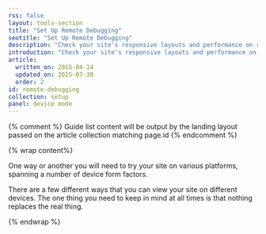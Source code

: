 ```yaml
---
rss: false
layout: tools-section
title: "Set Up Remote Debugging"
seotitle: "Set Up Remote Debugging"
description: "Check your site's responsive layouts and performance on real devices."
introduction: "Check your site's responsive layouts and performance on real devices."
article:
  written_on: 2015-04-14
  updated_on: 2015-07-30
  order: 2
id: remote-debugging
collection: setup
panel: device mode
---
```


{% comment %}
Guide list content will be output by the landing layout passed on the article collection matching page.id
{% endcomment %}

{% wrap content%}

One way or another you will need to try your site on various platforms,
spanning a number of device form factors.

There are a few different ways that you can view your site on different devices.
The one thing you need to keep in mind at all times is that nothing replaces
the real thing.

{% endwrap %}
